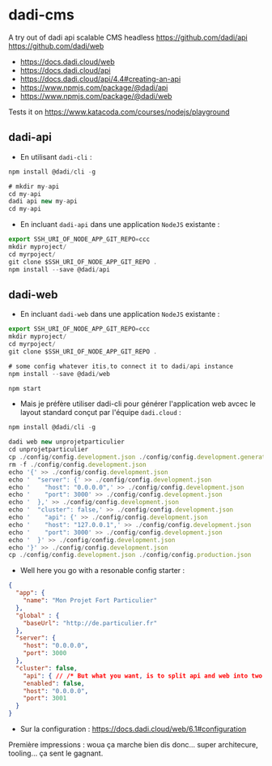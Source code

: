 # dadi-cms

A try out of dadi api scalable CMS headless https://github.com/dadi/api https://github.com/dadi/web

* https://docs.dadi.cloud/web
* https://docs.dadi.cloud/api
* https://docs.dadi.cloud/api/4.4#creating-an-api
* https://www.npmjs.com/package/@dadi/api
* https://www.npmjs.com/package/@dadi/web


Tests it on https://www.katacoda.com/courses/nodejs/playground 


## dadi-api

* En utilisant `dadi-cli` : 

```JavaScript
npm install @dadi/cli -g

# mkdir my-api
cd my-api
dadi api new my-api
cd my-api
```

* En incluant `dadi-api` dans une application `NodeJS` existante : 

```JavaScript
export SSH_URI_OF_NODE_APP_GIT_REPO=ccc
mkdir myproject/
cd myrpoject/
git clone $SSH_URI_OF_NODE_APP_GIT_REPO .
npm install --save @dadi/api
```

## dadi-web

* En incluant `dadi-web` dans une application `NodeJS` existante : 

```JavaScript
export SSH_URI_OF_NODE_APP_GIT_REPO=ccc
mkdir myproject/
cd myrpoject/
git clone $SSH_URI_OF_NODE_APP_GIT_REPO .

# some config whatever itis,to connect it to dadi/api instance
npm install --save @dadi/web

npm start
``` 


* Mais je préfère utiliser dadi-cli pour générer l'application web avcec le layout standard conçut par l'équipe `dadi.cloud` : 


```JavaScript
npm install @dadi/cli -g

dadi web new unprojetparticulier
cd unprojetparticulier
cp ./config/config.development.json ./config/config.development.generated.json
rm -f ./config/config.development.json
echo '{' >> ./config/config.development.json
echo '  "server": {' >> ./config/config.development.json
echo '    "host": "0.0.0.0",' >> ./config/config.development.json
echo '    "port": 3000' >> ./config/config.development.json
echo '  },' >> ./config/config.development.json
echo '  "cluster": false,' >> ./config/config.development.json
echo '    "api": {' >> ./config/config.development.json
echo '    "host": "127.0.0.1",' >> ./config/config.development.json
echo '    "port": 3000' >> ./config/config.development.json
echo '  }' >> ./config/config.development.json
echo '}' >> ./config/config.development.json
cp ./config/config.development.json ./config/config.production.json

```

* Well here you go with a resonable config starter : 

```JSon
{
  "app": {
    "name": "Mon Projet Fort Particulier"
  },
  "global" : {
    "baseUrl": "http://de.particulier.fr"
  },
  "server": {
    "host": "0.0.0.0",
    "port": 3000
  },
  "cluster": false,
    "api": { // /* But what you want, is to split api and web into two separate containers, which will scale up as micro-services */ 
    "enabled": false,
    "host": "0.0.0.0",
    "port": 3001
  }
}
```



* Sur la configuration : https://docs.dadi.cloud/web/6.1#configuration


Première impressions : woua ça marche bien dis donc... super architecure, tooling... ça sent le gagnant.

